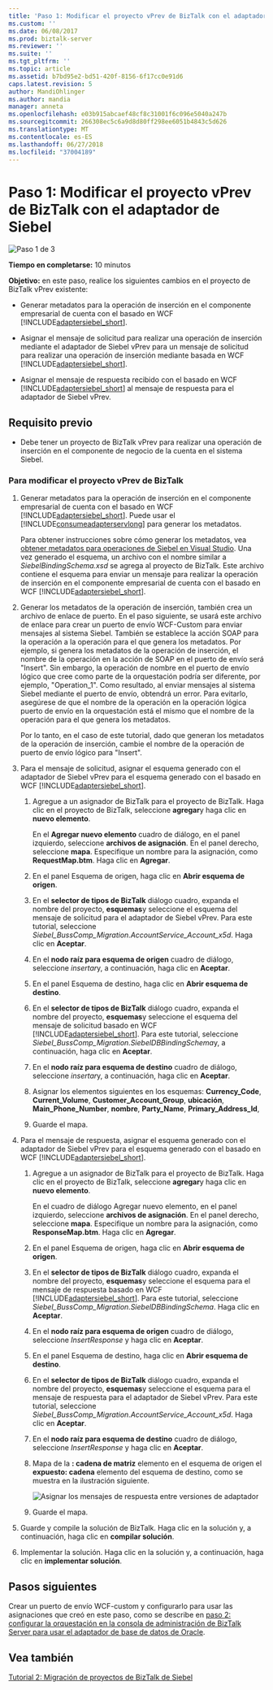 ```yaml
---
title: 'Paso 1: Modificar el proyecto vPrev de BizTalk con el adaptador de Siebel | Microsoft Docs'
ms.custom: ''
ms.date: 06/08/2017
ms.prod: biztalk-server
ms.reviewer: ''
ms.suite: ''
ms.tgt_pltfrm: ''
ms.topic: article
ms.assetid: b7bd95e2-bd51-420f-8156-6f17cc0e91d6
caps.latest.revision: 5
author: MandiOhlinger
ms.author: mandia
manager: anneta
ms.openlocfilehash: e03b915abcaef48cf8c31001f6c096e5040a247b
ms.sourcegitcommit: 266308ec5c6a9d8d80ff298ee6051b4843c5d626
ms.translationtype: MT
ms.contentlocale: es-ES
ms.lasthandoff: 06/27/2018
ms.locfileid: "37004189"
---
```

# <a name="step-1-modify-the-vprev-biztalk-project-with-the-siebel-adapter"></a>Paso 1: Modificar el proyecto vPrev de BizTalk con el adaptador de Siebel
![Paso 1 de 3](../../adapters-and-accelerators/adapter-oracle-database/media/step-1of3.gif "Step_1of3")  
  
 **Tiempo en completarse:** 10 minutos  
  
 **Objetivo:** en este paso, realice los siguientes cambios en el proyecto de BizTalk vPrev existente:  
  
- Generar metadatos para la operación de inserción en el componente empresarial de cuenta con el basado en WCF [!INCLUDE[adaptersiebel_short](../../includes/adaptersiebel-short-md.md)].  
  
- Asignar el mensaje de solicitud para realizar una operación de inserción mediante el adaptador de Siebel vPrev para un mensaje de solicitud para realizar una operación de inserción mediante basada en WCF [!INCLUDE[adaptersiebel_short](../../includes/adaptersiebel-short-md.md)].  
  
- Asignar el mensaje de respuesta recibido con el basado en WCF [!INCLUDE[adaptersiebel_short](../../includes/adaptersiebel-short-md.md)] al mensaje de respuesta para el adaptador de Siebel vPrev.  
  
## <a name="prerequisite"></a>Requisito previo  
  
-   Debe tener un proyecto de BizTalk vPrev para realizar una operación de inserción en el componente de negocio de la cuenta en el sistema Siebel.  
  
### <a name="to-modify-the-vprev-biztalk-project"></a>Para modificar el proyecto vPrev de BizTalk  
  
1. Generar metadatos para la operación de inserción en el componente empresarial de cuenta con el basado en WCF [!INCLUDE[adaptersiebel_short](../../includes/adaptersiebel-short-md.md)]. Puede usar el [!INCLUDE[consumeadapterservlong](../../includes/consumeadapterservlong-md.md)] para generar los metadatos.  
  
    Para obtener instrucciones sobre cómo generar los metadatos, vea [obtener metadatos para operaciones de Siebel en Visual Studio](../../adapters-and-accelerators/adapter-siebel/get-metadata-for-siebel-operations-in-visual-studio.md). Una vez generado el esquema, un archivo con el nombre similar a *SiebelBindingSchema.xsd* se agrega al proyecto de BizTalk. Este archivo contiene el esquema para enviar un mensaje para realizar la operación de inserción en el componente empresarial de cuenta con el basado en WCF [!INCLUDE[adaptersiebel_short](../../includes/adaptersiebel-short-md.md)].  
  
2. Generar los metadatos de la operación de inserción, también crea un archivo de enlace de puerto. En el paso siguiente, se usará este archivo de enlace para crear un puerto de envío WCF-Custom para enviar mensajes al sistema Siebel. También se establece la acción SOAP para la operación a la operación para el que genera los metadatos. Por ejemplo, si genera los metadatos de la operación de inserción, el nombre de la operación en la acción de SOAP en el puerto de envío será "Insert". Sin embargo, la operación de nombre en el puerto de envío lógico que cree como parte de la orquestación podría ser diferente, por ejemplo, "Operation_1". Como resultado, al enviar mensajes al sistema Siebel mediante el puerto de envío, obtendrá un error. Para evitarlo, asegúrese de que el nombre de la operación en la operación lógica puerto de envío en la orquestación está el mismo que el nombre de la operación para el que genera los metadatos.  
  
    Por lo tanto, en el caso de este tutorial, dado que generan los metadatos de la operación de inserción, cambie el nombre de la operación de puerto de envío lógico para "Insert".  
  
3. Para el mensaje de solicitud, asignar el esquema generado con el adaptador de Siebel vPrev para el esquema generado con el basado en WCF [!INCLUDE[adaptersiebel_short](../../includes/adaptersiebel-short-md.md)].  
  
   1. Agregue a un asignador de BizTalk para el proyecto de BizTalk. Haga clic en el proyecto de BizTalk, seleccione **agregar**y haga clic en **nuevo elemento**.  
  
       En el **Agregar nuevo elemento** cuadro de diálogo, en el panel izquierdo, seleccione **archivos de asignación**. En el panel derecho, seleccione **mapa**. Especifique un nombre para la asignación, como **RequestMap.btm**. Haga clic en **Agregar**.  
  
   2. En el panel Esquema de origen, haga clic en **Abrir esquema de origen**.  
  
   3. En el **selector de tipos de BizTalk** diálogo cuadro, expanda el nombre del proyecto, **esquemas**y seleccione el esquema del mensaje de solicitud para el adaptador de Siebel vPrev. Para este tutorial, seleccione *Siebel_BussComp_Migration.AccountService_Account_x5d*. Haga clic en **Aceptar**.  
  
   4. En el **nodo raíz para esquema de origen** cuadro de diálogo, seleccione *insertar*y, a continuación, haga clic en **Aceptar**.  
  
   5. En el panel Esquema de destino, haga clic en **Abrir esquema de destino**.  
  
   6. En el **selector de tipos de BizTalk** diálogo cuadro, expanda el nombre del proyecto, **esquemas**y seleccione el esquema del mensaje de solicitud basado en WCF [!INCLUDE[adaptersiebel_short](../../includes/adaptersiebel-short-md.md)]. Para este tutorial, seleccione *Siebel_BussComp_Migration.SiebelDBBindingSchema*y, a continuación, haga clic en **Aceptar**.  
  
   7. En el **nodo raíz para esquema de destino** cuadro de diálogo, seleccione *insertar*y, a continuación, haga clic en **Aceptar**.  
  
   8. Asignar los elementos siguientes en los esquemas: **Currency_Code**, **Current_Volume**, **Customer_Account_Group**, **ubicación**, **Main_Phone_Number**, **nombre**, **Party_Name**, **Primary_Address_Id**,  
  
   9. Guarde el mapa.  
  
4. Para el mensaje de respuesta, asignar el esquema generado con el adaptador de Siebel vPrev para el esquema generado con el basado en WCF [!INCLUDE[adaptersiebel_short](../../includes/adaptersiebel-short-md.md)].  
  
   1. Agregue a un asignador de BizTalk para el proyecto de BizTalk. Haga clic en el proyecto de BizTalk, seleccione **agregar**y haga clic en **nuevo elemento**.  
  
       En el cuadro de diálogo Agregar nuevo elemento, en el panel izquierdo, seleccione **archivos de asignación**. En el panel derecho, seleccione **mapa**. Especifique un nombre para la asignación, como **ResponseMap.btm**. Haga clic en **Agregar**.  
  
   2. En el panel Esquema de origen, haga clic en **Abrir esquema de origen**.  
  
   3. En el **selector de tipos de BizTalk** diálogo cuadro, expanda el nombre del proyecto, **esquemas**y seleccione el esquema para el mensaje de respuesta basado en WCF [!INCLUDE[adaptersiebel_short](../../includes/adaptersiebel-short-md.md)]. Para este tutorial, seleccione *Siebel_BussComp_Migration.SiebelDBBindingSchema*. Haga clic en **Aceptar**.  
  
   4. En el **nodo raíz para esquema de origen** cuadro de diálogo, seleccione *InsertResponse* y haga clic en **Aceptar**.  
  
   5. En el panel Esquema de destino, haga clic en **Abrir esquema de destino**.  
  
   6. En el **selector de tipos de BizTalk** diálogo cuadro, expanda el nombre del proyecto, **esquemas**y seleccione el esquema para el mensaje de respuesta para el adaptador de Siebel vPrev. Para este tutorial, seleccione *Siebel_BussComp_Migration.AccountService_Account_x5d*. Haga clic en **Aceptar**.  
  
   7. En el **nodo raíz para esquema de destino** cuadro de diálogo, seleccione *InsertResponse* y haga clic en **Aceptar**.  
  
   8. Mapa de la **: cadena de matriz** elemento en el esquema de origen el **expuesto: cadena** elemento del esquema de destino, como se muestra en la ilustración siguiente.  
  
       ![Asignar los mensajes de respuesta entre versiones de adaptador](../../adapters-and-accelerators/adapter-siebel/media/6352035b-79c0-4850-a8f7-e4f6581c8532.gif "6352035b-79c0-4850-a8f7-e4f6581c8532")  
  
   9. Guarde el mapa.  
  
5. Guarde y compile la solución de BizTalk. Haga clic en la solución y, a continuación, haga clic en **compilar solución**.  
  
6. Implementar la solución. Haga clic en la solución y, a continuación, haga clic en **implementar solución**.  
  
## <a name="next-steps"></a>Pasos siguientes  
 Crear un puerto de envío WCF-custom y configurarlo para usar las asignaciones que creó en este paso, como se describe en [paso 2: configurar la orquestación en la consola de administración de BizTalk Server para usar el adaptador de base de datos de Oracle](../../adapters-and-accelerators/adapter-oracle-database/step-2-configure-an-orchestration-to-use-the-oracle-db-adapter-in-biztalk.md).  
  
## <a name="see-also"></a>Vea también  
 [Tutorial 2: Migración de proyectos de BizTalk de Siebel](../../adapters-and-accelerators/adapter-siebel/tutorial-2-migrating-biztalk-projects-in-siebel.md)